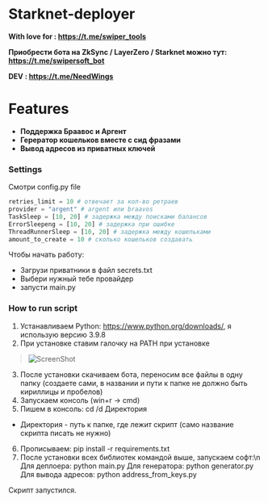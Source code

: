 # Starknet-deployer

**With love for : https://t.me/swiper_tools**

**Приобрести бота на ZkSync / LayerZero / Starknet можно тут: https://t.me/swipersoft_bot**

**DEV           : https://t.me/NeedWings**


# Features

- **Поддержка Браавос и Аргент**
- **Герератор кошельков вместе с сид фразами**
- **Вывод адресов из приватных ключей**

### Settings

Смотри config.py file

~~~python
retries_limit = 10 # отвечает за кол-во ретраев
provider = "argent" # argent или braavos
TaskSleep = [10, 20] # задержка между поисками балансов
ErrorSleepeng = [10, 20] # задержка при ошибке
ThreadRunnerSleep = [10, 20] # задержка между кошельками
amount_to_create = 10 # сколько кошельков создавать

~~~

Чтобы начать работу:
 - Загрузи приватники в файл secrets.txt
 - Выбери нужный тебе провайдер
 - запусти main.py

### How to run script
1. Устанавливаем Python: https://www.python.org/downloads/, я использую версию 3.9.8
2. При установке ставим галочку на PATH при установке

>![ScreenShot](https://img2.teletype.in/files/19/03/19032fbe-1912-4bf4-aed6-0f304c9bf12e.png)

3. После установки скачиваем бота, переносим все файлы в одну папку (создаете сами, в названии и пути к папке не должно быть кириллицы и пробелов)
4. Запускаем консоль (win+r -> cmd)
5. Пишем в консоль:
cd /d Директория
* Директория - путь к папке, где лежит скрипт (само название скрипта писать не нужно)
6. Прописываем:
pip install -r requirements.txt
7. После установки всех библиотек командой выше, запускаем софт:\n
Для деплоера:
 python main.py
Для генератора:
 python generator.py
Для вывода адресов:
 python address_from_keys.py

Скрипт запустился.
